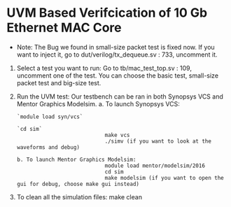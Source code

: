 # UVM Based Verifcication of 10 Gb Ethernet MAC Core

* Note: The Bug we found in small-size packet test is fixed now. If you want to inject it, go to dut/verilog/tx_dequeue.sv : 733, uncomment it.

1. Select a test you want to run:
   Go to tb/mac_test_top.sv : 109, uncomment one of the test. You can choose the basic test, small-size packet test and big-size test.
   
2. Run the UVM test:
   Our testbench can be ran in both Synopsys VCS and Mentor Graphics Modelsim.
       a. To launch Synopsys VCS: 
       
       `module load syn/vcs`
       
       `cd sim`
                                   make vcs
                                   ./simv (if you want to look at the waveforms and debug)
       
       b. To launch Mentor Graphics Modelsim:
                                   module load mentor/modelsim/2016
                                   cd sim
                                   make modelsim (if you want to open the gui for debug, choose make gui instead)
                                   
3. To clean all the simulation files:
                                   make clean
